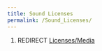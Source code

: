 ```yaml
---
title: Sound Licenses
permalink: /Sound_Licenses/
---
```


1.  REDIRECT [Licenses/Media](Licenses_Media "wikilink")